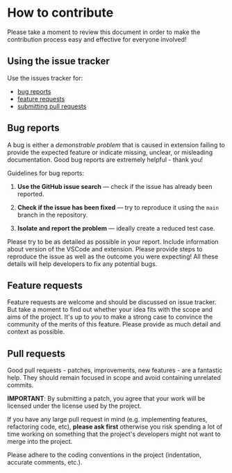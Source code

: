 # How to contribute

Please take a moment to review this document in order to make the contribution process easy and effective for everyone involved!

## Using the issue tracker

Use the issues tracker for:

- [bug reports](#bug-reports)
- [feature requests](#feature-requests)
- [submitting pull requests](#pull-requests)

## Bug reports

A bug is either a _demonstrable problem_ that is caused in extension failing to provide the expected feature or indicate missing, unclear, or misleading documentation. Good bug reports are extremely helpful - thank you!

Guidelines for bug reports:

1. **Use the GitHub issue search** &mdash; check if the issue has already been reported.

2. **Check if the issue has been fixed** &mdash; try to reproduce it using the `main` branch in the repository.

3. **Isolate and report the problem** &mdash; ideally create a reduced test case.

Please try to be as detailed as possible in your report. Include information about
version of the VSCode and extension. Please provide steps to
reproduce the issue as well as the outcome you were expecting! All these details
will help developers to fix any potential bugs.

## Feature requests

Feature requests are welcome and should be discussed on issue tracker. But take a moment to find
out whether your idea fits with the scope and aims of the project. It's up to _you_
to make a strong case to convince the community of the merits of this feature.
Please provide as much detail and context as possible.

## Pull requests

Good pull requests - patches, improvements, new features - are a fantastic
help. They should remain focused in scope and avoid containing unrelated
commits.

**IMPORTANT**: By submitting a patch, you agree that your work will be
licensed under the license used by the project.

If you have any large pull request in mind (e.g. implementing features,
refactoring code, etc), **please ask first** otherwise you risk spending
a lot of time working on something that the project's developers might
not want to merge into the project.

Please adhere to the coding conventions in the project (indentation,
accurate comments, etc.).